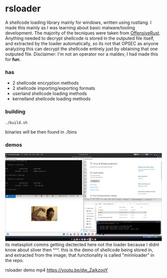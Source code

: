 # rsloader

A shellcode loading library mainly for windows, written using rustlang. I made this mainly as I was learning about basic malware/tooling development. The majority of the tecniques were taken from [OffensiveRust](https://github.com/trickster0/OffensiveRust). Anything needed to decrypt shellcode is stored in the outputed file itself, and extracted by the loader automatically, so its not that OPSEC as anyone analyzing this can decrypt the shellcode entirely just by obtaining that one outputed file. Disclaimer: I'm not an operator nor a maldev, I had made this for **fun**.

### has
- 2 shellcode encryption methods
- 2 shellcode importing/exporting formats
- userland shellcode loading methods
- kernelland shellcode loading methods 

### building

```bash
./build.sh
```
binaries will be then found in ./bins

### demos

![](demos/mirinloader-demo.png)
its metasploit comms getting dectected here not the loader because I didnt know about sliver then ^^^. this is the demo of shellcode being stored in, and extracted from the image; that functionality is called "mirinloader" in the repo.


rsloader demo mp4 https://youtu.be/dw_ZaikzooY
